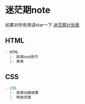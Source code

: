 # 迷茫期note

如果对你有用请star一下
[迷茫期计划表](http://naotu.baidu.com/file/6e3a60be335e755e8981333a3ff24c2f?token=f0bbafc1ae9ee8dd)

## HTML

```js
- HTML
  |- 前端seo技巧
  |- 表单
```

## CSS

```js
- CSS
  |- 简单动画效果
  |- 特效页面
```
